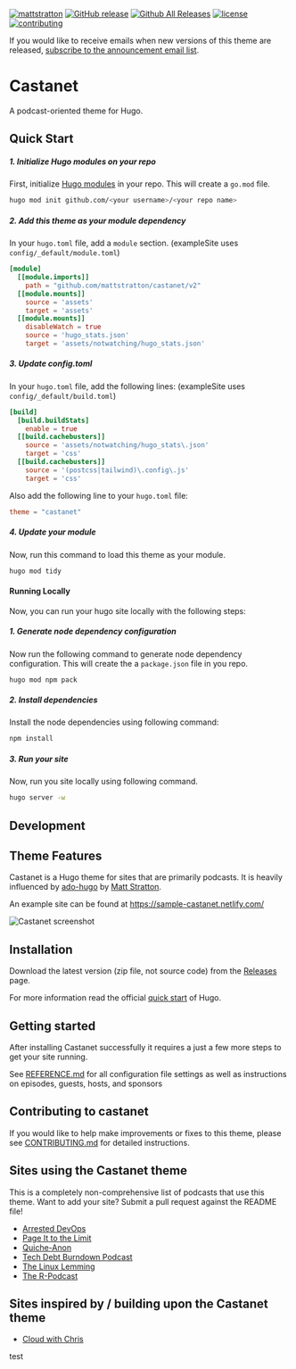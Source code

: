 [![mattstratton](https://circleci.com/gh/mattstratton/castanet.svg?style=shield)](https://circleci.com/gh/mattstratton/castanet)
[![GitHub release](https://img.shields.io/github/release/mattstratton/castanet.svg)](https://github.com/mattstratton/castanet/releases)
[![Github All Releases](https://img.shields.io/github/downloads/mattstratton/castanet/total.svg)](https://github.com/mattstratton/castanet/releases)
[![license](https://img.shields.io/github/license/mattstratton/castanet.svg)](https://github.com/mattstratton/castanet/blob/main/LICENSE)
[![contributing](https://img.shields.io/badge/contributing-info-informational)](https://github.com/mattstratton/castanet/blob/main/CONTRIBUTING.md)

If you would like to receive emails when new versions of this theme are released, [subscribe to the announcement email list](http://eepurl.com/cMAJcL).

# Castanet

A podcast-oriented theme for Hugo.

## Quick Start

##### 1. Initialize Hugo modules on your repo

First, initialize [Hugo modules](https://gohugo.io/hugo-modules/) in your repo. This will create a `go.mod` file.

```bash
hugo mod init github.com/<your username>/<your repo name>
```

##### 2. Add this theme as your module dependency

In your `hugo.toml` file, add a `module` section. (exampleSite uses `config/_default/module.toml`)

```toml
[module]
  [[module.imports]]
    path = "github.com/mattstratton/castanet/v2"
  [[module.mounts]]
    source = 'assets'
    target = 'assets'
  [[module.mounts]]
    disableWatch = true
    source = 'hugo_stats.json'
    target = 'assets/notwatching/hugo_stats.json'
```

##### 3. Update config.toml

In your `hugo.toml` file, add the following lines: (exampleSite uses `config/_default/build.toml`)

```toml
[build]
  [build.buildStats]
    enable = true
  [[build.cachebusters]]
    source = 'assets/notwatching/hugo_stats\.json'
    target = 'css'
  [[build.cachebusters]]
    source = '(postcss|tailwind)\.config\.js'
    target = 'css'
```

Also add the following line to your `hugo.toml` file:

```toml
theme = "castanet"
```

##### 4. Update your module

Now, run this command to load this theme as your module.

```bash
hugo mod tidy
```

#### Running Locally

Now, you can run your hugo site locally with the following steps:

##### 1. Generate node dependency configuration

Now run the following command to generate node dependency configuration. This will create the a `package.json` file in you repo.

```bash
hugo mod npm pack
```

##### 2. Install dependencies

Install the node dependencies using following command:
```bash
npm install
```

##### 3. Run your site

Now, run you site locally using following command.

```bash
hugo server -w
```

## Development


## Theme Features

Castanet is a Hugo theme for sites that are primarily podcasts. It is heavily influenced by [ado-hugo](//github.com/arresteddevops/ado-hugo) by [Matt Stratton](//github.com/mattstratton).

An example site can be found at https://sample-castanet.netlify.com/

![Castanet screenshot](https://github.com/mattstratton/castanet/raw/main/images/screenshot.png)

## Installation

Download the latest version (zip file, not source code) from the [Releases](https://github.com/mattstratton/castanet/releases) page.


For more information read the official [quick start](//gohugo.io/getting-started/quick-start/) of Hugo.


## Getting started

After installing Castanet successfully it requires a just a few more steps to get your site running.

See [REFERENCE.md](https://github.com/mattstratton/castanet/blob/main/REFERENCE.md) for all configuration file settings as well as instructions on episodes, guests, hosts, and sponsors

## Contributing to castanet
If you would like to help make improvements or fixes to this theme, please see [CONTRIBUTING.md](https://github.com/mattstratton/castanet/blob/master/CONTRIBUTING.md) for detailed instructions.

## Sites using the Castanet theme
This is a completely non-comprehensive list of podcasts that use this theme. Want to add your site? Submit a pull request against the README file!
- [Arrested DevOps](https://www.arresteddevops.com)
- [Page It to the Limit](https://www.pageittothelimit.com/)
- [Quiche-Anon](https://quiche-anon.com)
- [Tech Debt Burndown Podcast](https://techdebtburndown.com/)
- [The Linux Lemming](https://linuxlemming.com)
- [The R-Podcast](https://r-podcast.org)

## Sites inspired by / building upon the Castanet theme
- [Cloud with Chris](https://www.cloudwithchris.com)

test
